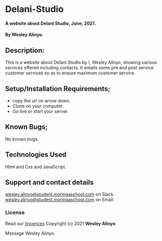 # Delani-Studio
#### A website about Delani Studio, June, 2021.
#### By **Wesley Alinyo.**
## Description:
This is a website about Delani Studio by I, Wesley Alinyo, showing various services offered including contacts. It entails some pre and post service customer services so as to ensure maximum customer service.
## Setup/Installation Requirements;
- copy the url on arrow down.
- Clone on your computer.
- Go live or start your server.
## Known Bugs;
No known bugs.
## Technologies Used
Html and Css and JavaScript.
## Support and contact details
wesley.alinyo@student.moringaschool.com on Slack.
wesley.alinyo@student.moringaschool.com on Email.
### License
Read our [lincences](./Lincense)
Copyright (c) 2021 
**Wesley Alinyo**


Message Wesley Alinyo.










